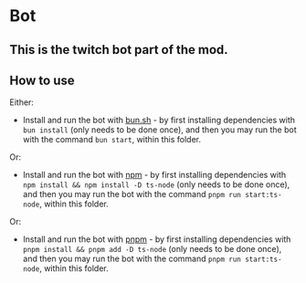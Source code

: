 # Bot

## This is the twitch bot part of the mod.

## How to use

Either:
- Install and run the bot with [bun.sh](bun.sh) - by first installing dependencies with `bun install` (only needs to be done once), and then you may run the bot with the command `bun start`, within this folder.

Or:
- Install and run the bot with [npm](https://www.npmjs.com/get-npm) - by first installing dependencies with `npm install && npm install -D ts-node` (only needs to be done once), and then you may run the bot with the command `pnpm run start:ts-node`, within this folder.

Or:
- Install and run the bot with [pnpm](https://pnpm.io/installation) - by first installing dependencies with `pnpm install && pnpm add -D ts-node` (only needs to be done once), and then you may run the bot with the command `pnpm run start:ts-node`, within this folder.
